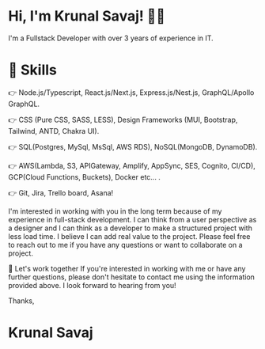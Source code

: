 # Hi, I'm Krunal Savaj! 👋🏼

I'm a Fullstack Developer with over 3 years of experience in IT.

# 🚀 Skills
👉 Node.js/Typescript, React.js/Next.js, Express.js/Nest.js, GraphQL/Apollo GraphQL.

👉 CSS (Pure CSS, SASS, LESS), Design Frameworks (MUI, Bootstrap, Tailwind, ANTD, Chakra UI).

👉 SQL(Postgres, MySql, MsSql, AWS RDS), NoSQL(MongoDB, DynamoDB).

👉 AWS(Lambda, S3, APIGateway, Amplify, AppSync, SES, Cognito, CI/CD), GCP(Cloud Functions, Buckets), Docker etc... .

👉 Git, Jira, Trello board, Asana!

I'm interested in working with you in the long term because of my experience in full-stack development. I can think from a user perspective as a designer and I can think as a developer to make a structured project with less load time. I believe I can add real value to the project. Please feel free to reach out to me if you have any questions or want to collaborate on a project.

🤝 Let's work together If you're interested in working with me or have any further questions, please don't hesitate to contact me using the information provided above. I look forward to hearing from you!

Thanks,

# Krunal Savaj
